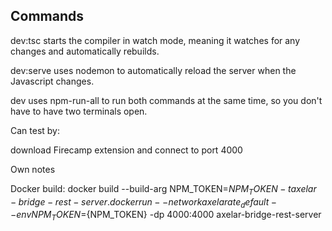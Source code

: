 
## Commands
dev:tsc starts the compiler in watch mode, meaning it watches for any changes and automatically rebuilds.

dev:serve uses nodemon to automatically reload the server when the Javascript changes.

dev uses npm-run-all to run both commands at the same time, so you don't have to have two terminals open.

Can test by:

download Firecamp extension and connect to port 4000

Own notes

Docker build:
docker build --build-arg NPM_TOKEN=${NPM_TOKEN} -t axelar-bridge-rest-server .
docker run --network axelarate_default --env NPM_TOKEN=${NPM_TOKEN} -dp 4000:4000 axelar-bridge-rest-server

